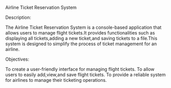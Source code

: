 Airline Ticket Reservation System

Description:

The Airline Ticket Reservation System is a console-based application that allows users to manage flight tickets.It provides functionalities such as displaying all tickets,adding a new ticket,and saving tickets to a file.This system is designed to simplify the process of ticket management for an airline.

Objectives:

To create a user-friendly interface for managing flight tickets.
To allow users to easily add,view,and save flight tickets.
To provide a reliable system for airlines to manage their ticketing operations.
